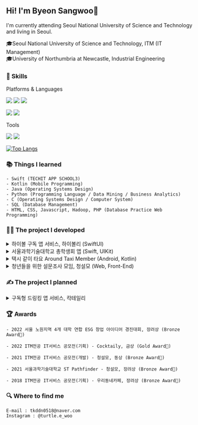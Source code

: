 ## Hi! I'm Byeon Sangwoo👋

I'm currently attending Seoul National University of Science and Technology and living in Seoul.

🎓Seoul National University of Science and Technology, ITM (IT Management)<br>
🎓University of Northumbria at Newcastle, Industrial Engineering


### 💪 Skills
Platforms & Languages

<img src="https://img.shields.io/badge/iOS-000000?style=flat-square&logo=iOS&logoColor=white"/> <img src="https://img.shields.io/badge/Android-3DDC84?style=flat-square&logo=Android&logoColor=white"/> <img src="https://img.shields.io/badge/Flutter-02569B?style=flat-square&logo=Flutter&logoColor=white"/>

<img src="https://img.shields.io/badge/Swift-F05138?style=flat-square&logo=Swift&logoColor=white"/> <img src="https://img.shields.io/badge/Kotlin-7F52FF?style=flat-square&logo=Kotlin&logoColor=white"/>

<!-- https://simpleicons.org 참고 -->

Tools

<img src="https://img.shields.io/badge/Firebase-FFCA28?style=flat-square&logo=Firebase&logoColor=white"/> <img src="https://img.shields.io/badge/Git-F05032?style=flat-square&logo=Git&logoColor=white"/>

[![Top Langs](https://github-readme-stats.vercel.app/api/top-langs/?username=tkddn0518)](https://github.com/anuraghazra/github-readme-stats)

### 📚 Things I learned
```
- Swift (TECHIT APP SCHOOL3)
- Kotlin (Mobile Programming)
- Java (Operating Systems Design)
- Python (Programming Language / Data Mining / Business Analytics)
- C (Operating Systems Design / Computer System)
- SQL (Database Management)
- HTML, CSS, Javascript, Hadoop, PHP (Database Practice Web Programming)
```

### 👨‍💻 The project I developed
<details>
<summary>하이볼 구독 앱 서비스, 하이볼리 (SwiftUI) </summary>

</div>
</details>  

<details>
<summary>서울과학기술대학교 총학생회 앱 (Swift, UIKit) </summary>
   
**SeoulTech Student Council App** [App Store Download](https://apps.apple.com/kr/app/%EC%84%9C%EC%9A%B8%EA%B3%BC%ED%95%99%EA%B8%B0%EC%88%A0%EB%8C%80%ED%95%99%EA%B5%90-%EC%B4%9D%ED%95%99%EC%83%9D%ED%9A%8C/id1641852619) 

It is an app created by the Student Association of Seoul National University of Science and Technology and includes various functions such as reservation of regular business and participation in festival events for the convenience of college students.

<img width="205" alt="스크린샷 2022-12-26 오후 4 16 03" src="https://github.com/tkddn0518/tkddn0518/assets/59056821/bdf46e50-68a6-44ba-af9a-48c61f17e0ab">
<img width="200" alt="스크린샷 2022-12-26 오후 4 16 03" src="https://github.com/tkddn0518/tkddn0518/assets/59056821/860c26f4-7025-443e-8693-8ff5604ad644"><br>

</div>
</details>  
  
<details>
<summary>택시 같이 타요 Around Taxi Member (Android, Kotlin) </summary>

**Around Taxi Member** [ATM](https://github.com/2022-Mobile-Programming/ATM)
  
An application that helps you find people with the same origin and destination around you<br> so that you can take a taxi together to use the taxi fare at a lower price.

<img width="200" alt="스크린샷 2022-12-26 오후 4 16 03" src="https://user-images.githubusercontent.com/59056821/209517096-c713e27b-6980-456c-98d9-f5a8421c7364.png">

</div>
</details>  

<details>
<summary>청년들을 위한 설문조사 모임, 청설모 (Web, Front-End) </summary>
  
**Survey Web Site** [CheongSeolMo](https://github.com/tkddn0518/sulveyWeb)
  
This is a web service for college students who need a survey. It encourages people who need surveys to participate in surveys with each other so that they can get more survey results.<br>
<br>

<img width="700" alt="스크린샷 2022-12-26 오후 4 13 50" src="https://user-images.githubusercontent.com/59056821/209517074-fe994fae-8a47-4e1f-84d3-c6bef14360a5.png">

</div>
</details>
  
### ✍️ The project I planned
<details>
<summary>구독형 드링킹 앱 서비스, 칵테일리</summary>

**Subscription Drinking App Service, Cocktaily**
  
It is a free cocktail service, one glass every day. You can use this service if you pay a certain subscription fee every month.

<img width="500" alt="스크린샷 2022-12-26 오후 4 11 49" src="https://user-images.githubusercontent.com/59056821/209516919-c751a25d-9862-4de1-9bb9-14d1acded705.png">
</div>
</details>

### 🏆 Awards
```
- 2022 서울 노원지역 4개 대학 연합 ESG 창업 아이디어 경진대회, 장려상 (Bronze Award🥉)

- 2022 ITM전공 IT서비스 공모전(기획) - Cocktaily, 금상 (Gold Award🏅)

- 2021 ITM전공 IT서비스 공모전(개발) - 청설모, 동상 (Bronze Award🥉)

- 2021 서울과학기술대학교 ST Pathfinder - 청설모, 장려상 (Bronze Award🥉)

- 2018 ITM전공 IT서비스 공모전(기획) - 우리동네카페, 장려상 (Bronze Award🥉)
```

### 🔍 Where to find me
```
E-mail : tkddn0518@naver.com
Instagram : @turtle.e_woo
```
